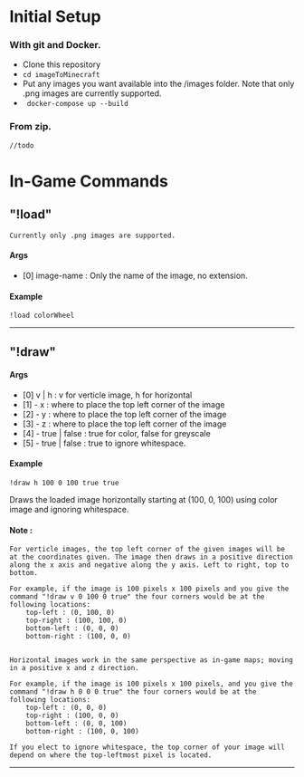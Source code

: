 # Initial Setup
    
### With git and Docker.
  - Clone this repository
  - ``` cd imageToMinecraft ```
  - Put any images you want available into the /images folder. Note that only .png images are currently supported.
  - ``` docker-compose up --build```

### From zip.
    //todo


# In-Game Commands

## "!load"

    Currently only .png images are supported. 

#### Args
- [0] image-name : Only the name of the image, no extension.

#### Example
``` !load colorWheel ```

---

## "!draw"

#### Args

- [0] v | h : v for verticle image, h for horizontal 
- [1] - x : where to place the top left corner of the image
- [2] - y : where to place the top left corner of the image
- [3] - z : where to place the top left corner of the image
- [4] - true | false : true for color, false for greyscale
- [5] - true | false : true to ignore whitespace.


#### Example

``` !draw h 100 0 100 true true ```

Draws the loaded image horizontally starting at (100, 0, 100) using color image and ignoring whitespace.

#### Note : 
    For verticle images, the top left corner of the given images will be at the coordinates given. The image then draws in a positive direction along the x axis and negative along the y axis. Left to right, top to bottom. 

    For example, if the image is 100 pixels x 100 pixels and you give the command "!draw v 0 100 0 true" the four corners would be at the following locations:
        top-left : (0, 100, 0)
        top-right : (100, 100, 0)
        bottom-left : (0, 0, 0)
        bottom-right : (100, 0, 0)


    Horizontal images work in the same perspective as in-game maps; moving in a positive x and z direction. 

    For example, if the image is 100 pixels x 100 pixels, and you give the command "!draw h 0 0 0 true" the four corners would be at the following locations:
        top-left : (0, 0, 0)
        top-right : (100, 0, 0)
        bottom-left : (0, 0, 100)
        bottom-right : (100, 0, 100)

    If you elect to ignore whitespace, the top corner of your image will depend on where the top-leftmost pixel is located. 
--- 